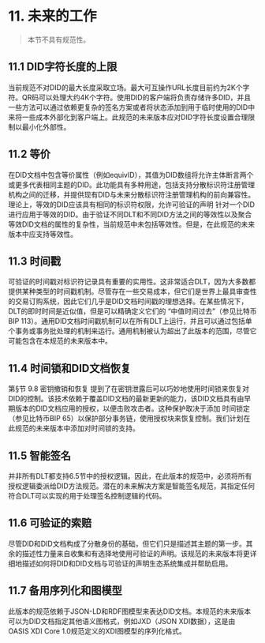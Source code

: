 # 11. 未来的工作
> 本节不具有规范性。

## 11.1 DID字符长度的上限
当前规范不对DID的最大长度采取立场。最大可互操作URL长度目前约为2K个字符。QR码可以处理大约4K个字符。使用DID的客户端将负责存储许多DID，并且一些方法可以通过依赖更复杂的签名方案或者将状态添加到用于临时使用的DID中来将一些成本外部化到客户端上。此规范的未来版本应对DID字符长度设置合理限制以最小化外部性。

## 11.2 等价
在DID文档中包含等价属性（例如equivID），其值为DID数组将允许主体断言两个或更多代表相同主题的DID。此功能具有多种用途，包括支持分散标识符注册管理机构之间的迁移，并提供现有DID与未来分散标识符注册管理机构的前向兼容性。理论上，等效的DID应该具有相同的标识符权限，允许可验证的声明 针对一个DID进行应用于等效的DID。由于验证不同DLT和不同DID方法之间的等效性以及聚合等效DID文档的属性的复杂性，当前规范中未包括等效性。但是，在此规范的未来版本中应支持等效性。

## 11.3 时间戳
可验证的时间戳对标识符记录具有重要的实用性。这非常适合DLT，因为大多数都提供某种类型的时间戳机制。尽管存在一些交易成本，但它们是世界上最具审查性的交易订购系统，因此它们几乎是DID文档时间戳的理想选择。在某些情况下，DLT的即时时间是近似值，但是可以精确定义它们的 “中值时间过去”（参见比特币BIP 113）。通用DID文档时间戳机制可以在所有DLT上运行，并且可以通过包括单个事务或事务批处理的机制来运行。通用机制被认为超出了此版本的范围，尽管它可能包含在本规范的未来版本中。

## 11.4 时间锁和DID文档恢复
第§节 9.8 密钥撤销和恢复 提到了在密钥泄露后可以巧妙地使用时间锁来恢复对DID的控制。该技术依赖于覆盖DID文档的最新更新的能力，该DID文档具有由早期版本的DID文档应用的授权，以便击败攻击者。这种保护取决于添加 时间锁定（参见比特币BIP 65）以保护部分事务链，使用授权块来恢复控制。我们计划在此规范的未来版本中添加对时间锁的支持。

## 11.5 智能签名
并非所有DLT都支持6.5节中的授权逻辑。因此，在此版本的规范中，必须将所有授权逻辑委派给DID方法规范。潜在的未来解决方案是智能签名规范，其指定任何符合DLT可以实现的用于处理签名控制逻辑的代码。

## 11.6 可验证的索赔
尽管DID和DID文档构成了分散身份的基础，但它们只是描述其主题的第一步。其余的描述性力量来自收集和有选择地使用可验证的声明。该规范的未来版本将更详细地描述如何将DID和DID文档与可验证的声明生态系统集成并帮助启用。

## 11.7 备用序列化和图模型
此版本的规范依赖于JSON-LD和RDF图模型来表达DID文档。本规范的未来版本可以为DID文档指定其他语义图格式，例如JXD（JSON XDI数据），这是由 OASIS XDI Core 1.0规范定义的XDI图模型的序列化格式。